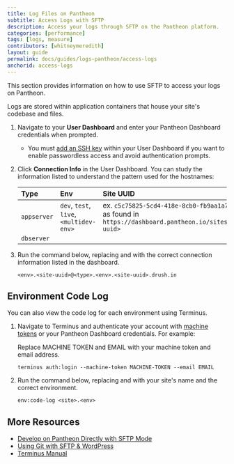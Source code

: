 ```yaml
---
title: Log Files on Pantheon
subtitle: Access Logs with SFTP
description: Access your logs through SFTP on the Pantheon platform.
categories: [performance]
tags: [logs, measure]
contributors: [whitneymeredith]
layout: guide
permalink: docs/guides/logs-pantheon/access-logs
anchorid: access-logs
---
```


This section provides information on how to use SFTP to access your logs on Pantheon.

Logs are stored within application containers that house your site's codebase and files.

1. Navigate to your **User Dashboard** and enter your Pantheon Dashboard credentials when prompted.

    - You must [add an SSH key](/ssh-keys) within your User Dashboard if you want to enable passwordless access and avoid authentication prompts.

1. Click **Connection Info** in the User Dashboard. You can study the information listed to understand the pattern used for the hostnames:

    | Type         | Env                                     | Site UUID                                                                                                 |
    |:------------ |:--------------------------------------- |:--------------------------------------------------------------------------------------------------------- |
    | `appserver`  | `dev`, `test`, `live`, `<multidev-env>` | ex. `c5c75825-5cd4-418e-8cb0-fb9aa1a7f671`, as found in `https://dashboard.pantheon.io/sites/<site-uuid>` |
    | `dbserver`   |                                         |                                                                                                           |

1. Run the command below, replacing <env> and <site-uuid> with the correct connection information listed in the dashboard.

    ```bash{promptUser: user}
    <env>.<site-uuid>@<type>.<env>.<site-uuid>.drush.in
    ```

## Environment Code Log

You can also view the code log for each environment using Terminus.

1. Navigate to Terminus and authenticate your account with [machine tokens](/machine-tokens) or your Pantheon Dashboard credentials. For example:

    Replace MACHINE TOKEN and EMAIL with your machine token and email address.

    ```bash{promptUser: user}
    terminus auth:login --machine-token MACHINE-TOKEN --email EMAIL
    ```

1. Run the command below, replacing <site> and <env> with your site's name and the correct environment.

    ```bash{promptUser: user}
    env:code-log <site>.<env> 
    ```

## More Resources

- [Develop on Pantheon Directly with SFTP Mode](/sftp)
- [Using Git with SFTP & WordPress](/guides/wordpress-git/)
- [Terminus Manual](/terminus)